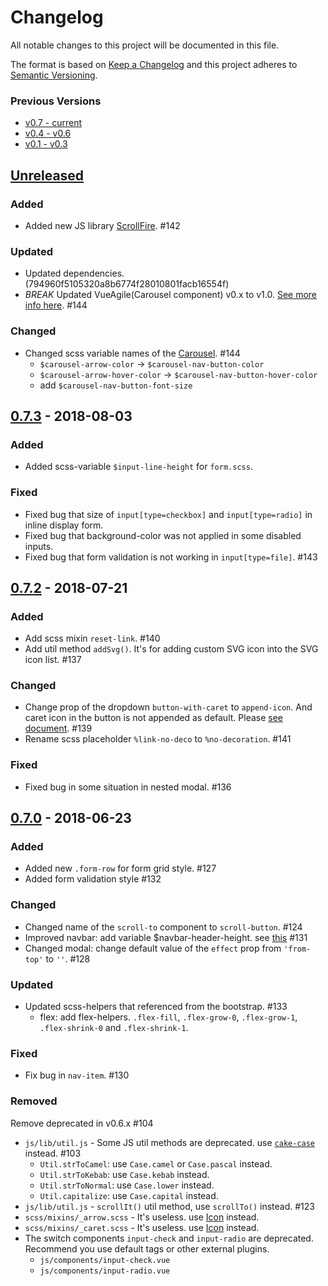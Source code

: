 # Changelog

All notable changes to this project will be documented in this file.

The format is based on [Keep a Changelog](http://keepachangelog.com/en/1.0.0/)
and this project adheres to [Semantic Versioning](http://semver.org/spec/v2.0.0.html).

### Previous Versions

- [v0.7 - current](https://github.com/archco/moss-ui/blob/master/CHANGELOG.md)
- [v0.4 - v0.6](https://github.com/archco/moss-ui/blob/master/docs/changelog/0.4-0.6.md)
- [v0.1 - v0.3](https://github.com/archco/moss-ui/blob/master/docs/changelog/0.1-0.3.md)

## [Unreleased]

### Added

- Added new JS library [ScrollFire](https://github.com/archco/moss-ui/blob/master/docs/js/scroll-fire.md#scrollfire). #142

### Updated

- Updated dependencies. (794960f5105320a8b6774f28010801facb16554f)
- *BREAK* Updated VueAgile(Carousel component) v0.x to v1.0. [See more info here](https://github.com/lukaszflorczak/vue-agile#important--update-from-version--10). #144

### Changed

- Changed scss variable names of the [Carousel](https://github.com/archco/moss-ui/blob/master/docs/js/carousel.md). #144
  - `$carousel-arrow-color` -> `$carousel-nav-button-color`
  - `$carousel-arrow-hover-color` -> `$carousel-nav-button-hover-color`
  - add `$carousel-nav-button-font-size`

## [0.7.3] - 2018-08-03

### Added

- Added scss-variable `$input-line-height` for `form.scss`.

### Fixed

- Fixed bug that size of `input[type=checkbox]` and `input[type=radio]` in inline display form.
- Fixed bug that background-color was not applied in some disabled inputs.
- Fixed bug that form validation is not working in `input[type=file]`. #143

## [0.7.2] - 2018-07-21

### Added

- Add scss mixin `reset-link`. #140
- Add util method `addSvg()`. It's for adding custom SVG icon into the SVG icon list. #137

### Changed

- Change prop of the dropdown `button-with-caret` to `append-icon`. And caret icon in the button is not appended as default. Please [see document](https://github.com/archco/moss-ui/blob/master/docs/js/dropdown.md#append-icon-to-button). #139
- Rename scss placeholder `%link-no-deco` to `%no-decoration`. #141

### Fixed

- Fixed bug in some situation in nested modal. #136

## [0.7.0] - 2018-06-23

### Added

- Added new `.form-row` for form grid style. #127
- Added form validation style #132

### Changed

- Changed name of the `scroll-to` component to `scroll-button`. #124
- Improved navbar: add variable $navbar-header-height. see [this](https://github.com/archco/moss-ui/blob/master/docs/js/navbar.md#specifying-height) #131
- Changed modal: change default value of the `effect` prop from `'from-top'` to `''`. #128

### Updated

- Updated scss-helpers that referenced from the bootstrap. #133
  - flex: add flex-helpers. `.flex-fill`, `.flex-grow-0`, `.flex-grow-1`, `.flex-shrink-0` and `.flex-shrink-1`.

### Fixed

- Fix bug in `nav-item`. #130

### Removed

Remove deprecated in v0.6.x #104

- `js/lib/util.js` - Some JS util methods are deprecated. use [`cake-case`](https://github.com/archco/cake-case#readme) instead. #103 
  - `Util.strToCamel`: use `Case.camel` or `Case.pascal` instead.
  - `Util.strToKebab`: use `Case.kebab` instead.
  - `Util.strToNormal`: use `Case.lower` instead.
  - `Util.capitalize`: use `Case.capital` instead.
- `js/lib/util.js` - `scrollIt()` util method, use `scrollTo()` instead. #123
- `scss/mixins/_arrow.scss` - It's useless. use [Icon](https://github.com/archco/moss-ui/blob/master/docs/svg-icons.md#svg-icons) instead.
- `scss/mixins/_caret.scss` - It's useless. use [Icon](https://github.com/archco/moss-ui/blob/master/docs/svg-icons.md#svg-icons) instead.
- The switch components `input-check` and `input-radio` are deprecated. Recommend you use default tags or other external plugins.
  - `js/components/input-check.vue`
  - `js/components/input-radio.vue`

[Unreleased]: https://github.com/archco/moss-ui/compare/v0.7.3...HEAD
[0.7.3]: https://github.com/archco/moss-ui/compare/v0.7.2...v0.7.3
[0.7.2]: https://github.com/archco/moss-ui/compare/v0.7.0...v0.7.2
[0.7.0]: https://github.com/archco/moss-ui/compare/v0.6.5...v0.7.0

